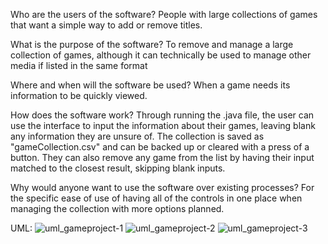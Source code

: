 Who are the users of the software?
People with large collections of games that want a simple way to add or remove titles.

What is the purpose of the software?
To remove and manage a large collection of games, although it can technically be used to manage other media if listed in the same format

Where and when will the software be used?
When a game needs its information to be quickly viewed.

How does the software work?
Through running the .java file, the user can use the interface to input the information about their games, leaving blank any information they are unsure of. 
The collection is saved as "gameCollection.csv" and can be backed up or cleared with a press of a button. 
They can also remove any game from the list by having their input matched to the closest result, skipping blank inputs.

Why would anyone want to use the software over existing processes?
For the specific ease of use of having all of the controls in one place when managing the collection with more options planned.

UML:
![uml_gameproject-1](https://github.com/quinn424/gameCollectionProject/assets/167268172/aa7e18d3-cec3-47e3-ad45-b0fbea01e8f5)
![uml_gameproject-2](https://github.com/quinn424/gameCollectionProject/assets/167268172/ac973ce2-5650-4ad6-9b0e-3266e4f1f173)
![uml_gameproject-3](https://github.com/quinn424/gameCollectionProject/assets/167268172/ec5a57c7-0cb5-4af1-bd91-6e5e1ed20af2)
